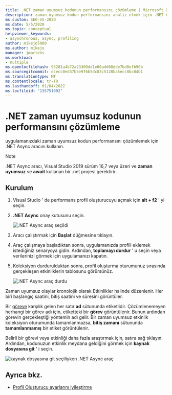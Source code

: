 ```yaml
---
title: .NET zaman uyumsuz kodunun performansını çözümleme | Microsoft Docs
description: zaman uyumsuz kodun performansını analiz etmek için .NET Async aracını kullanın. Listelenen her görev için zamanlama vardır. Kodu görmek için kaynak dosyasına git ' i kullanın.
ms.custom: SEO-VS-2020
ms.date: 5/5/2020
ms.topic: conceptual
helpviewer_keywords:
- asynchronous, async, profiling
author: mikejo5000
ms.author: mikejo
manager: jmartens
ms.workload:
- multiple
ms.openlocfilehash: 95281a4b72a23309dd1e00add68dde7bd8efb90b
ms.sourcegitcommit: dcecc0ed37b5e976b5dc83c5128ba5ecc8bc04b1
ms.translationtype: MT
ms.contentlocale: tr-TR
ms.lasthandoff: 01/04/2022
ms.locfileid: "135751092"
---
```

# <a name="analyze-performance-of-net-asynchronous-code"></a>.NET zaman uyumsuz kodunun performansını çözümleme

uygulamanızdaki zaman uyumsuz kodun performansını çözümlemek için .NET Async aracını kullanın.

> [!NOTE]
> .NET Async aracı, Visual Studio 2019 sürüm 16,7 veya üzeri ve **zaman uyumsuz** ve **await** kullanan bir .net projesi gerektirir.

## <a name="setup"></a>Kurulum

1. Visual Studio ' de performans profil oluşturucuyu açmak için **alt + f2** ' yi seçin.

1. **.NET Async** onay kutusunu seçin.

   ![.NET Async araç seçildi](../profiling/media/async-tool-selected.png ".NET Async araç seçildi")

1. Aracı çalıştırmak için **Başlat** düğmesine tıklayın.

1. Araç çalışmaya başladıktan sonra, uygulamanızda profili eklemek istediğiniz senaryoya gidin. Ardından, **toplamayı durdur** ' u seçin veya verilerinizi görmek için uygulamanızı kapatın.

1. Koleksiyon durdurulduktan sonra, profil oluşturma oturumunuz sırasında gerçekleşen etkinliklerin tablosunu görürsünüz.

   ![.NET Async araç durdu](../profiling/media/async-tool-opened.png ".NET Async araç durdu")

Zaman uyumsuz olaylar kronolojik olarak Etkinlikler halinde düzenlenir. Her biri başlangıç saatini, bitiş saatini ve süresini görüntüler.

Bir [göreve](/dotnet/api/system.threading.tasks) karşılık gelen her satır **ad** sütununda etiketlidir. Çözümlenemeyen herhangi bir görev adı için, etiketteki bir **görev** görüntülenir. Bunun ardından görevin gerçekleştiği yöntemin adı gelir. Bir zaman uyumsuz etkinlik koleksiyon oturumunda tamamlanmazsa, **bitiş zamanı** sütununda **tamamlanmamış** bir etiket görüntülenir.

Belirli bir görevi veya etkinliği daha fazla araştırmak için, satıra sağ tıklayın. Ardından, kodunuzun etkinlik meydana geldiğini görmek için **kaynak dosyasına git** ' i seçin.

![kaynak dosyasına git seçiliyken .NET Async araç](../profiling/media/async-tool-gotosource.png "kaynak dosyasına git seçiliyken .NET Async araç")

## <a name="see-also"></a>Ayrıca bkz.

- [Profil Oluşturucu ayarlarını iyileştirme](../profiling/optimize-profiler-settings.md)